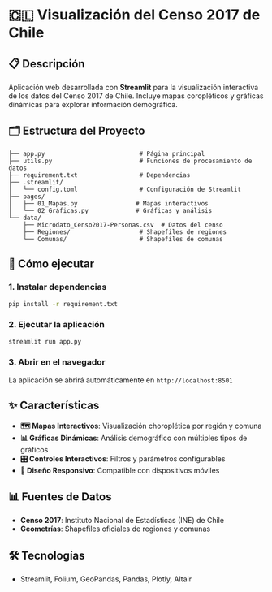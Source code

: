 # 🇨🇱 Visualización del Censo 2017 de Chile

## 📋 Descripción

Aplicación web desarrollada con **Streamlit** para la visualización interactiva de los datos del Censo 2017 de Chile. Incluye mapas coropléticos y gráficas dinámicas para explorar información demográfica.

## 🗂️ Estructura del Proyecto

```
├── app.py                          # Página principal
├── utils.py                        # Funciones de procesamiento de datos
├── requirement.txt                 # Dependencias
├── .streamlit/
│   └── config.toml                 # Configuración de Streamlit
├── pages/
│   ├── 01_Mapas.py                # Mapas interactivos
│   └── 02_Gráficas.py             # Gráficas y análisis
└── data/
    ├── Microdato_Censo2017-Personas.csv  # Datos del censo
    ├── Regiones/                   # Shapefiles de regiones
    └── Comunas/                    # Shapefiles de comunas
```

## 🚀 Cómo ejecutar

### 1. Instalar dependencias
```bash
pip install -r requirement.txt
```

### 2. Ejecutar la aplicación
```bash
streamlit run app.py
```

### 3. Abrir en el navegador
La aplicación se abrirá automáticamente en `http://localhost:8501`

## ✨ Características

- **🗺️ Mapas Interactivos**: Visualización choroplética por región y comuna
- **📊 Gráficas Dinámicas**: Análisis demográfico con múltiples tipos de gráficos
- **🎛️ Controles Interactivos**: Filtros y parámetros configurables
- **📱 Diseño Responsivo**: Compatible con dispositivos móviles

## 📊 Fuentes de Datos

- **Censo 2017**: Instituto Nacional de Estadísticas (INE) de Chile
- **Geometrías**: Shapefiles oficiales de regiones y comunas

## 🛠️ Tecnologías

- Streamlit, Folium, GeoPandas, Pandas, Plotly, Altair
